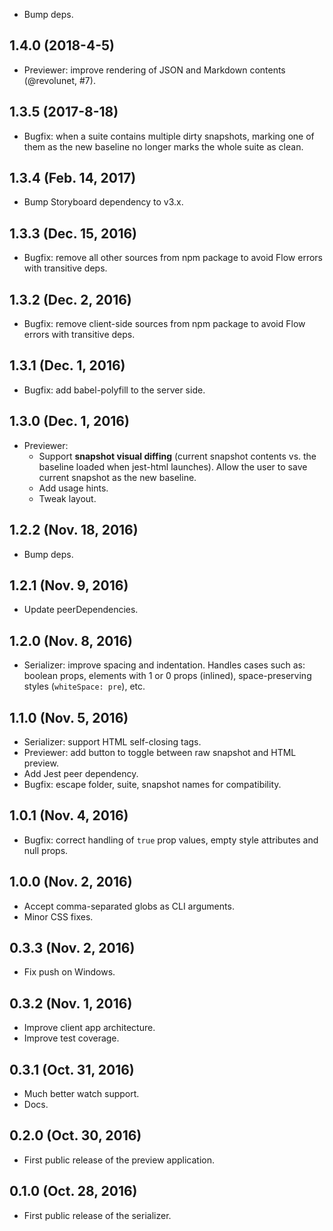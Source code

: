 * Bump deps.

## 1.4.0 (2018-4-5)

* Previewer: improve rendering of JSON and Markdown contents (@revolunet, #7).

## 1.3.5 (2017-8-18)

* Bugfix: when a suite contains multiple dirty snapshots, marking one of them as the new baseline no longer marks the whole suite as clean.

## 1.3.4 (Feb. 14, 2017)

* Bump Storyboard dependency to v3.x.

## 1.3.3 (Dec. 15, 2016)

* Bugfix: remove all other sources from npm package to avoid Flow errors with transitive deps.

## 1.3.2 (Dec. 2, 2016)

* Bugfix: remove client-side sources from npm package to avoid Flow errors with transitive deps.

## 1.3.1 (Dec. 1, 2016)

* Bugfix: add babel-polyfill to the server side.

## 1.3.0 (Dec. 1, 2016)

* Previewer:
  * Support **snapshot visual diffing** (current snapshot contents vs. the baseline loaded when jest-html launches). Allow the user to save current snapshot as the new baseline.
  * Add usage hints.
  * Tweak layout.

## 1.2.2 (Nov. 18, 2016)

* Bump deps.

## 1.2.1 (Nov. 9, 2016)

* Update peerDependencies.

## 1.2.0 (Nov. 8, 2016)

* Serializer: improve spacing and indentation. Handles cases such as: boolean props, elements with 1 or 0 props (inlined), space-preserving styles (`whiteSpace: pre`), etc.

## 1.1.0 (Nov. 5, 2016)

* Serializer: support HTML self-closing tags.
* Previewer: add button to toggle between raw snapshot and HTML preview.
* Add Jest peer dependency.
* Bugfix: escape folder, suite, snapshot names for compatibility.

## 1.0.1 (Nov. 4, 2016)

* Bugfix: correct handling of `true` prop values, empty style attributes and null props.

## 1.0.0 (Nov. 2, 2016)

* Accept comma-separated globs as CLI arguments.
* Minor CSS fixes.

## 0.3.3 (Nov. 2, 2016)

* Fix push on Windows.

## 0.3.2 (Nov. 1, 2016)

* Improve client app architecture.
* Improve test coverage.

## 0.3.1 (Oct. 31, 2016)

* Much better watch support.
* Docs.

## 0.2.0 (Oct. 30, 2016)

* First public release of the preview application.

## 0.1.0 (Oct. 28, 2016)

* First public release of the serializer.
